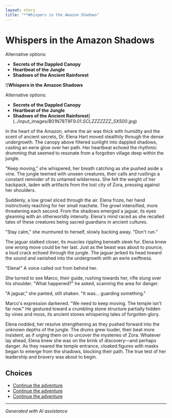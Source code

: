 ```yaml
---
layout: story
title: "**Whispers in the Amazon Shadows"
---
```


# **Whispers in the Amazon Shadows**

Alternative options:

- **Secrets of the Dappled Canopy**
- **Heartbeat of the Jungle**
- **Shadows of the Ancient Rainforest**

![**Whispers in the Amazon Shadows**

Alternative options:

- **Secrets of the Dappled Canopy**
- **Heartbeat of the Jungle**
- **Shadows of the Ancient Rainforest**](../input_images/B01N78T9F9.01._SCLZZZZZZZ_SX500_.jpg)

In the heart of the Amazon, where the air was thick with humidity and the scent of ancient secrets, Dr. Elena Hart moved stealthily through the dense undergrowth. The canopy above filtered sunlight into dappled shadows, casting an eerie glow over her path. Her heartbeat echoed the rhythmic drumming that seemed to resonate from a forgotten village deep within the jungle.

"Keep moving," she whispered, her breath catching as she pushed aside a vine. The jungle teemed with unseen creatures, their calls and rustlings a constant reminder of its untamed wilderness. She felt the weight of her backpack, laden with artifacts from the lost city of Zora, pressing against her shoulders.

Suddenly, a low growl sliced through the air. Elena froze, her hand instinctively reaching for her small machete. The growl intensified, more threatening each second. From the shadows emerged a jaguar, its eyes gleaming with an otherworldly intensity. Elena's mind raced as she recalled tales of these creatures being sacred guardians in ancient cultures.

"Stay calm," she murmured to herself, slowly backing away. "Don't run."

The jaguar stalked closer, its muscles rippling beneath sleek fur. Elena knew one wrong move could be her last. Just as the beast was about to pounce, a loud crack echoed through the jungle. The jaguar jerked its head toward the sound and vanished into the undergrowth with an eerie swiftness.

"Elena!" A voice called out from behind her.

She turned to see Marco, their guide, rushing towards her, rifle slung over his shoulder. "What happened?" he asked, scanning the area for danger.

"A jaguar," she panted, still shaken. "It was... guarding something."

Marco's expression darkened. "We need to keep moving. The temple isn't far now." He gestured toward a crumbling stone structure partially hidden by vines and moss, its ancient stones whispering tales of forgotten glory.

Elena nodded, her resolve strengthening as they pushed forward into the unknown depths of the jungle. The drums grew louder, their beat more insistent, as if urging them on to uncover the mysteries of Zora. Whatever lay ahead, Elena knew she was on the brink of discovery—and perhaps danger. As they neared the temple entrance, cloaked figures with masks began to emerge from the shadows, blocking their path. The true test of her leadership and bravery was about to begin.


## Choices

* [Continue the adventure](./477085949_1376430796875724_8916528934155297778_n)
* [Continue the adventure](./130188528_3781238605303881_7510459135709865265_n)
* [Continue the adventure](./20221013_174915)


---
*Generated with AI assistance*
